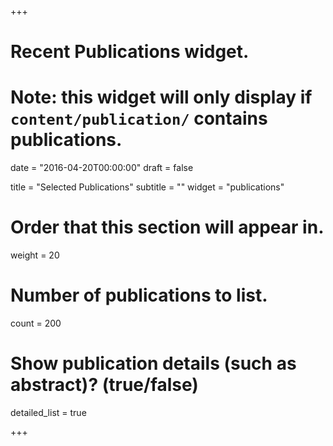 +++
# Recent Publications widget.
# Note: this widget will only display if `content/publication/` contains publications.

date = "2016-04-20T00:00:00"
draft = false

title = "Selected Publications"
subtitle = ""
widget = "publications"

# Order that this section will appear in.
weight = 20

# Number of publications to list.
count = 200

# Show publication details (such as abstract)? (true/false)
detailed_list = true

+++

